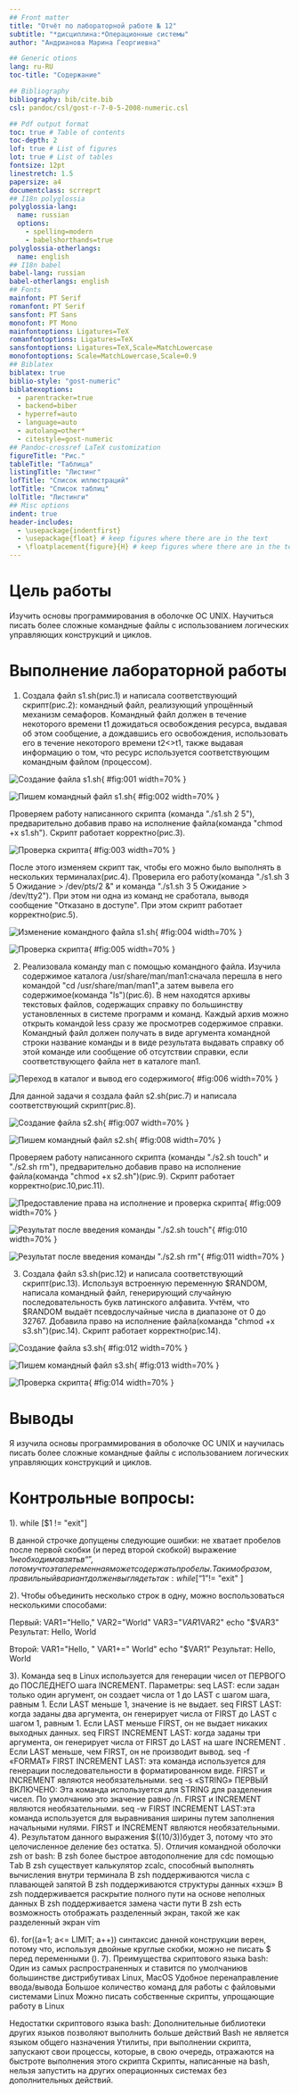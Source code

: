 ```yaml
---
## Front matter
title: "Отчёт по лабораторной работе № 12"
subtitle: "*дисциплина:*Операционные системы"
author: "Андрианова Марина Георгиевна"

## Generic otions
lang: ru-RU
toc-title: "Содержание"

## Bibliography
bibliography: bib/cite.bib
csl: pandoc/csl/gost-r-7-0-5-2008-numeric.csl

## Pdf output format
toc: true # Table of contents
toc-depth: 2
lof: true # List of figures
lot: true # List of tables
fontsize: 12pt
linestretch: 1.5
papersize: a4
documentclass: scrreprt
## I18n polyglossia
polyglossia-lang:
  name: russian
  options:
	- spelling=modern
	- babelshorthands=true
polyglossia-otherlangs:
  name: english
## I18n babel
babel-lang: russian
babel-otherlangs: english
## Fonts
mainfont: PT Serif
romanfont: PT Serif
sansfont: PT Sans
monofont: PT Mono
mainfontoptions: Ligatures=TeX
romanfontoptions: Ligatures=TeX
sansfontoptions: Ligatures=TeX,Scale=MatchLowercase
monofontoptions: Scale=MatchLowercase,Scale=0.9
## Biblatex
biblatex: true
biblio-style: "gost-numeric"
biblatexoptions:
  - parentracker=true
  - backend=biber
  - hyperref=auto
  - language=auto
  - autolang=other*
  - citestyle=gost-numeric
## Pandoc-crossref LaTeX customization
figureTitle: "Рис."
tableTitle: "Таблица"
listingTitle: "Листинг"
lofTitle: "Список иллюстраций"
lotTitle: "Список таблиц"
lolTitle: "Листинги"
## Misc options
indent: true
header-includes:
  - \usepackage{indentfirst}
  - \usepackage{float} # keep figures where there are in the text
  - \floatplacement{figure}{H} # keep figures where there are in the text
---
```


# Цель работы

Изучить основы программирования в оболочке ОС UNIX. Научиться писать более
сложные командные файлы с использованием логических управляющих конструкций
и циклов.

# Выполнение лабораторной работы

1. Создала файл s1.sh(рис.1) и написала соответствующий скрипт(рис.2): командный файл, реализующий упрощённый механизм семафоров. Командный файл должен в течение некоторого времени t1 дожидаться освобождения ресурса, выдавая об этом сообщение, а дождавшись его освобождения, использовать его в течение некоторого времени t2<>t1, также выдавая информацию о том, что ресурс используется соответствующим командным файлом (процессом). 

![Создание файла s1.sh](image/1.png){ #fig:001 width=70% }

![Пишем командный файл s1.sh](image/2.png){ #fig:002 width=70% }

Проверяем работу написанного скрипта (команда "./s1.sh 2 5"), предварительно добавив право на исполнение файла(команда "chmod +x s1.sh"). Скрипт работает корректно(рис.3).

![Проверка скрипта](image/3.png){ #fig:003 width=70% }

После этого изменяем скрипт так, чтобы его можно было выполнять в нескольких терминалах(рис.4). Проверила его работу(команда "./s1.sh 3 5 Ожидание > /dev/pts/2 &" и команда "./s1.sh 3 5 Ожидание > /dev/tty2"). При этом ни одна из команд не сработала, выводя сообщение "Отказано в доступе". При этом скрипт работает корректно(рис.5).

![Изменение командного файла s1.sh](image/4.png){ #fig:004 width=70% }

![Проверка скрипта](image/5.png){ #fig:005 width=70% }

2. Реализовала команду man с помощью командного файла. Изучила содержимое каталога /usr/share/man/man1:сначала перешла в него командой "cd /usr/share/man/man1",а затем вывела его содержимое(команда "ls")(рис.6). В нем находятся архивы текстовых файлов, содержащих справку по большинству установленных в системе программ и команд. Каждый архив можно открыть командой less сразу же просмотрев содержимое справки. Командный файл должен получать в виде аргумента командной строки название команды и в виде результата выдавать справку об этой команде или сообщение об отсутствии справки, если соответствующего файла нет в каталоге man1.

![Переход в каталог и вывод его содержимого](image/6.png){ #fig:006 width=70% }

Для данной задачи я создала файл s2.sh(рис.7) и написала соответствующий скрипт(рис.8).

![Создание файла s2.sh](image/7.png){ #fig:007 width=70% }

![Пишем командный файл s2.sh](image/8.png){ #fig:008 width=70% }

Проверяем работу написанного скрипта (команды "./s2.sh touch" и "./s2.sh rm"), предварительно добавив право на исполнение файла(команда "chmod +x s2.sh")(рис.9). Скрипт работает корректно(рис.10,рис.11).

![Предоставление права на исполнение и проверка скрипта](image/9.png){ #fig:009 width=70% }

![Результат после введения команды "./s2.sh touch"](image/10.png){ #fig:010 width=70% }

![Результат после введения команды "./s2.sh rm"](image/11.png){ #fig:011 width=70% }

3. Создала файл s3.sh(рис.12) и написала соответствующий скрипт(рис.13). Используя встроенную переменную $RANDOM, написала командный файл, генерирующий случайную последовательность букв латинского алфавита. Учтём, что $RANDOM выдаёт псевдослучайные числа в диапазоне от 0 до 32767. Добавила право на исполнение файла(команда "chmod +x s3.sh")(рис.14). Скрипт работает корректно(рис.14).

![Создание файла s3.sh](image/12.png){ #fig:012 width=70% }

![Пишем командный файл s3.sh](image/13.png){ #fig:013 width=70% }

![Проверка скрипта](image/14.png){ #fig:014 width=70% }

# Выводы

Я изучила основы программирования в оболочке ОС UNIX и научилась писать более сложные командные файлы с использованием логических управляющих конструкций и циклов.

# Контрольные вопросы:

1). while [$1 != "exit"]

В данной строчке допущены следующие ошибки:
не хватает пробелов после первой скобки (и перед второй скобкой)
выражение $1 необходимо взять в “”, потому что эта переменная может содержать пробелы.
Таким образом, правильный вариант должен выглядеть так: while [ “$1”!= "exit" ]

2). Чтобы объединить несколько строк в одну, можно воспользоваться несколькими способами:

Первый:
VAR1="Hello,"
VAR2="World"
VAR3="$VAR1$VAR2"
echo "$VAR3"
Результат: Hello, World

Второй:
VAR1="Hello, "
VAR1+=" World"
echo "$VAR1"
Результат: Hello, World

3). Команда seq в Linux используется для генерации чисел от ПЕРВОГО до ПОСЛЕДНЕГО шага INCREMENT.
Параметры:
seq LAST: если задан только один аргумент, он создает числа от 1 до LAST с шагом шага, равным 1. Если LAST меньше 1, значение is не выдает.
seq FIRST LAST: когда заданы два аргумента, он генерирует числа от FIRST до LAST с шагом 1, равным 1. Если LAST меньше FIRST, он не выдает никаких выходных данных.
seq FIRST INCREMENT LAST: когда заданы три аргумента, он генерирует числа от FIRST до LAST на шаге INCREMENT . Если LAST меньше, чем FIRST, он не производит вывод.
seq -f «FORMAT» FIRST INCREMENT LAST: эта команда используется для генерации последовательности в форматированном виде. FIRST и INCREMENT являются необязательными.
seq -s «STRING» ПЕРВЫЙ ВКЛЮЧЕНО: Эта команда используется для STRING для разделения чисел. По умолчанию это значение равно /n. FIRST и INCREMENT являются необязательными.
seq -w FIRST INCREMENT LAST:эта команда используется для выравнивания ширины путем заполнения начальными нулями. FIRST и INCREMENT являются необязательными.
4). Результатом данного выражения $((10/3))будет 3, потому что это целочисленное деление без остатка.
5). Отличия командной оболочки zsh от bash:
В zsh более быстрое автодополнение для cdс помощью Тab
В zsh существует калькулятор zcalc, способный выполнять вычисления внутри терминала
В zsh поддерживаются числа с плавающей запятой
В zsh поддерживаются структуры данных «хэш»
В zsh поддерживается раскрытие полного пути на основе неполных данных
В zsh поддерживается замена части пути
В zsh есть возможность отображать разделенный экран, такой же как разделенный экран vim

6). for((a=1; a<= LIMIT; a++)) синтаксис данной конструкции верен, потому что, используя двойные круглые скобки, можно не писать $ перед переменными ().
7). Преимущества скриптового языка bash:
Один из самых распространенных и ставится по умолчаниюв большинстве дистрибутивах Linux, MacOS
Удобное перенаправление ввода/вывода
Большое количество команд для работы с файловыми системами Linux
Можно писать собственные скрипты, упрощающие работу в Linux

Недостатки скриптового языка bash:
Дополнительные библиотеки других языков позволяют выполнить больше действий
Bash не является языком общего назначения
Утилиты, при выполнении скрипта, запускают свои процессы, которые, в свою очередь, отражаются на быстроте выполнения этого скрипта
Скрипты, написанные на bash, нельзя запустить на других операционных системах без дополнительных действий.
